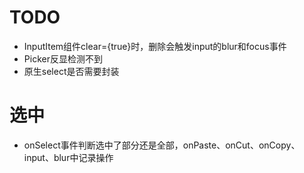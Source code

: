 # TODO
* InputItem组件clear={true}时，删除会触发input的blur和focus事件
* Picker反显检测不到
* 原生select是否需要封装

# 选中
* onSelect事件判断选中了部分还是全部，onPaste、onCut、onCopy、input、blur中记录操作
